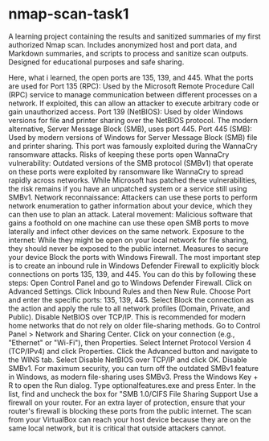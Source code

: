 # nmap-scan-task1
  A learning project containing the results and sanitized summaries of my first authorized Nmap scan. Includes anonymized host and port data, and Markdown summaries, and scripts to process and sanitize scan outputs. Designed for educational purposes and safe sharing.


  Here, what i learned, the open ports are 135, 139, and 445.
What the ports are used for
Port 135 (RPC): Used by the Microsoft Remote Procedure Call (RPC) service to manage communication between different processes on a network. If exploited, this can allow an attacker to execute arbitrary code or gain unauthorized access.
Port 139 (NetBIOS): Used by older Windows versions for file and printer sharing over the NetBIOS protocol. The modern alternative, Server Message Block (SMB), uses port 445.
Port 445 (SMB): Used by modern versions of Windows for Server Message Block (SMB) file and printer sharing. This port was famously exploited during the WannaCry ransomware attacks.
Risks of keeping these ports open
WannaCry vulnerability: Outdated versions of the SMB protocol (SMBv1) that operate on these ports were exploited by ransomware like WannaCry to spread rapidly across networks. While Microsoft has patched these vulnerabilities, the risk remains if you have an unpatched system or a service still using SMBv1.
Network reconnaissance: Attackers can use these ports to perform network enumeration to gather information about your device, which they can then use to plan an attack.
Lateral movement: Malicious software that gains a foothold on one machine can use these open SMB ports to move laterally and infect other devices on the same network.
Exposure to the internet: While they might be open on your local network for file sharing, they should never be exposed to the public internet.
Measures to secure your device
Block the ports with Windows Firewall. The most important step is to create an inbound rule in Windows Defender Firewall to explicitly block connections on ports 135, 139, and 445. You can do this by following these steps:
Open Control Panel and go to Windows Defender Firewall.
Click on Advanced Settings.
Click Inbound Rules and then New Rule.
Choose Port and enter the specific ports: 135, 139, 445.
Select Block the connection as the action and apply the rule to all network profiles (Domain, Private, and Public).
Disable NetBIOS over TCP/IP. This is recommended for modern home networks that do not rely on older file-sharing methods.
Go to Control Panel > Network and Sharing Center.
Click on your connection (e.g., "Ethernet" or "Wi-Fi"), then Properties.
Select Internet Protocol Version 4 (TCP/IPv4) and click Properties.
Click the Advanced button and navigate to the WINS tab.
Select Disable NetBIOS over TCP/IP and click OK.
Disable SMBv1. For maximum security, you can turn off the outdated SMBv1 feature in Windows, as modern file-sharing uses SMBv3.
Press the Windows Key + R to open the Run dialog.
Type optionalfeatures.exe and press Enter.
In the list, find and uncheck the box for "SMB 1.0/CIFS File Sharing Support
Use a firewall on your router. For an extra layer of protection, ensure that your router's firewall is blocking these ports from the public internet. The scan from your VirtualBox can reach your host device because they are on the same local network, but it is critical that outside attackers cannot.



